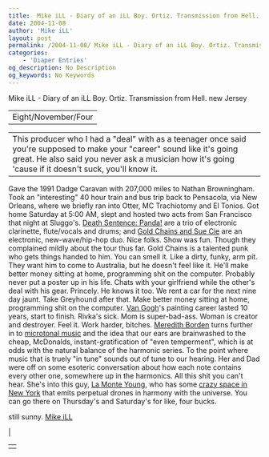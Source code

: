 ```yaml
---
title:  Mike iLL - Diary of an iLL Boy. Ortiz. Transmission from Hell. new Jersey 
date: 2004-11-08
author: 'Mike iLL'
layout: post
permalink: /2004-11-08/ Mike iLL - Diary of an iLL Boy. Ortiz. Transmission from Hell. new Jersey 
categories:
    - 'Diaper Entries'
og_description: No Description
og_keywords: No Keywords
---
```

<style>
body {
  background-color: ;
  color: ;
}
a {
  color: ;
}
a:active {
  color: ;
}
a:visited {
  color: ;
}
</style>

   Mike iLL - Diary of an iLL Boy. Ortiz. Transmission from Hell. new Jersey     



|  |
| --- |
| Eight/November/Four |

  
  



|  |
| --- |
| This producer who I had a "deal" with as a teenager once said you're supposed to make your "career" sound like it's going great. He also said you never ask a musician how it's going 'cause if it doesn't suck, you'll know it.
Gave the 1991 Dadge Caravan with 207,000 miles to Nathan Browningham. Took an "interesting" 40 hour train and bus trip back to Pensacola, via New Orleans, where we briefly ran into Otter, MC Trachiotomy and El Tonios.
Got home Saturday at 5:00 AM, slept and hosted two acts from San Francisco that night at Sluggo's.
[Death Sentence: Panda!](http://www.deathsentencepanda.com) are a trio of electronic clarinette, flute/vocals and drums; and [Gold Chains and Sue Cie](http://www.gcsuecie.com) are an electronic, new-wave/hip-hop duo. Nice folks. Show was fun. Though they complained mildly about the tour thus far.
Gold Chains is a talented punk who gets things handed to him. You can smell it. Like a dirty, funky, arm pit. They want him to come to Australia, but he doesn't feel like it. He'll make better money sitting at home, programming shit on the computer. Probably never put a poster up in his life. Chats with your girlfriend while the other's deal with his gear. Princely.
He knows it too.
We rent a car for the next nine day jaunt. Take Greyhound after that. Make better money sitting at home, programming shit on the computer. [Van Gogh](http://www.vangoghgallery.com/misc/sunflowers.htm)'s painting career lasted 10 years, start to finish.
Rivka's sick. Mom is super-bad-ass. Woman is creator and destroyer. Feel it. Work harder, bitches.
[Meredith Borden](http://microtones.com/info_birdhouse.htm) turns further in to [microtonal music](http://www-math.cudenver.edu/%7ejstarret/microtone.html) and the idea that our ears are brainwashed to the cheap, McDonalds, instant-gratification of "even temperment", which is at odds with the natural balance of the harmonic series. To the point where music that is truely "in tune" sounds out of tune to our hearing.
Her and Dad were off on some esoteric conversation about how each note contains every other one, somewhere up in the harmonics. All this shit you can't hear. She's into this guy, [La Monte Young](http://melafoundation.org/main.htm), who has some [crazy space in New York](http://melafoundation.org/s%26lpressFY05.htm) that emits perpetual drones in harmony with the universe. You can go there on Thursday's and Saturday's for like, four bucks.

still sunny.
[Mike iLL](mailto:mike@obliteration.com)

 |

   


|  |
| --- |
|   |

   
   
   
   
  

